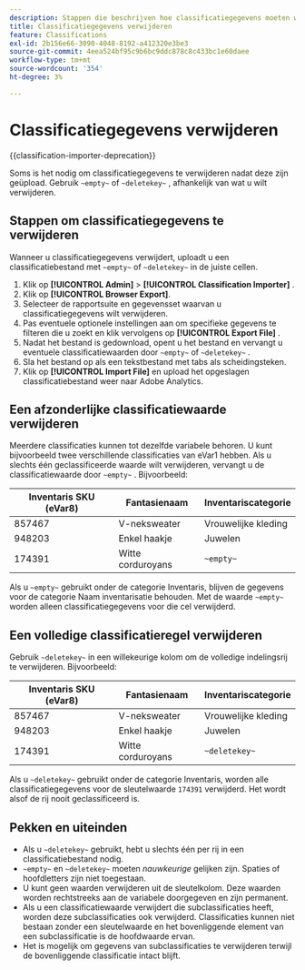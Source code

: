 ```yaml
---
description: Stappen die beschrijven hoe classificatiegegevens moeten worden verwijderd of verwijderd.
title: Classificatiegegevens verwijderen
feature: Classifications
exl-id: 2b156e66-3090-4048-8192-a412320e3be3
source-git-commit: 4eea524bf95c9b6bc9ddc878c8c433bc1e60daee
workflow-type: tm+mt
source-wordcount: '354'
ht-degree: 3%

---
```


# Classificatiegegevens verwijderen

{{classification-importer-deprecation}}

Soms is het nodig om classificatiegegevens te verwijderen nadat deze zijn geüpload. Gebruik `~empty~` of `~deletekey~` , afhankelijk van wat u wilt verwijderen.

## Stappen om classificatiegegevens te verwijderen

Wanneer u classificatiegegevens verwijdert, uploadt u een classificatiebestand met `~empty~` of `~deletekey~` in de juiste cellen.

1. Klik op **[!UICONTROL Admin]** > **[!UICONTROL Classification Importer]** .
1. Klik op **[!UICONTROL Browser Export]**.
1. Selecteer de rapportsuite en gegevensset waarvan u classificatiegegevens wilt verwijderen.
1. Pas eventuele optionele instellingen aan om specifieke gegevens te filteren die u zoekt en klik vervolgens op **[!UICONTROL Export File]** .
1. Nadat het bestand is gedownload, opent u het bestand en vervangt u eventuele classificatiewaarden door `~empty~` of `~deletekey~` .
1. Sla het bestand op als een tekstbestand met tabs als scheidingsteken.
1. Klik op **[!UICONTROL Import File]** en upload het opgeslagen classificatiebestand weer naar Adobe Analytics.

## Een afzonderlijke classificatiewaarde verwijderen

Meerdere classificaties kunnen tot dezelfde variabele behoren. U kunt bijvoorbeeld twee verschillende classificaties van eVar1 hebben. Als u slechts één geclassificeerde waarde wilt verwijderen, vervangt u de classificatiewaarde door `~empty~` . Bijvoorbeeld:

| Inventaris SKU (eVar8) | Fantasienaam | Inventariscategorie |
| --- | --- | --- |
| 857467 | V-neksweater | Vrouwelijke kleding |
| 948203 | Enkel haakje | Juwelen |
| 174391 | Witte corduroyans | `~empty~` |

Als u `~empty~` gebruikt onder de categorie Inventaris, blijven de gegevens voor de categorie Naam inventarisatie behouden. Met de waarde `~empty~` worden alleen classificatiegegevens voor die cel verwijderd.

## Een volledige classificatieregel verwijderen

Gebruik `~deletekey~` in een willekeurige kolom om de volledige indelingsrij te verwijderen. Bijvoorbeeld:

| Inventaris SKU (eVar8) | Fantasienaam | Inventariscategorie |
| --- | --- | --- |
| 857467 | V-neksweater | Vrouwelijke kleding |
| 948203 | Enkel haakje | Juwelen |
| 174391 | Witte corduroyans | `~deletekey~` |

Als u `~deletekey~` gebruikt onder de categorie Inventaris, worden alle classificatiegegevens voor de sleutelwaarde `174391` verwijderd. Het wordt alsof de rij nooit geclassificeerd is.

## Pekken en uiteinden

* Als u `~deletekey~` gebruikt, hebt u slechts één per rij in een classificatiebestand nodig.
* `~empty~` en `~deletekey~` moeten *nauwkeurige* gelijken zijn. Spaties of hoofdletters zijn niet toegestaan.
* U kunt geen waarden verwijderen uit de sleutelkolom. Deze waarden worden rechtstreeks aan de variabele doorgegeven en zijn permanent.
* Als u een classificatiewaarde verwijdert die subclassificaties heeft, worden deze subclassificaties ook verwijderd. Classificaties kunnen niet bestaan zonder een sleutelwaarde en het bovenliggende element van een subclassificatie is de hoofdwaarde ervan.
* Het is mogelijk om gegevens van subclassificaties te verwijderen terwijl de bovenliggende classificatie intact blijft.
